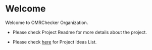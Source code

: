 # Welcome

Welcome to OMRChecker Organization.

- Please check Project Readme for more details about the project.

- Please check [here](https://github.com/users/Udayraj123/projects/2/views/1) for Project Ideas List.